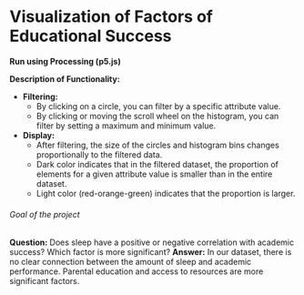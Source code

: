 # Visualization of Factors of Educational Success

**Run using Processing (p5.js)**

**Description of Functionality:**
- **Filtering:**
  - By clicking on a circle, you can filter by a specific attribute value.
  - By clicking or moving the scroll wheel on the histogram, you can filter by setting a maximum and minimum value.
- **Display:** 
  - After filtering, the size of the circles and histogram bins changes proportionally to the filtered data.
  - Dark color indicates that in the filtered dataset, the proportion of elements for a given attribute value is smaller than in the entire dataset.
  - Light color (red-orange-green) indicates that the proportion is larger.

###### Goal of the project
**Question:** Does sleep have a positive or negative correlation with academic success? Which factor is more significant?
**Answer:** In our dataset, there is no clear connection between the amount of sleep and academic performance. Parental education and access to resources are more significant factors.
